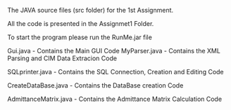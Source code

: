 The JAVA source files (src folder) for the 1st Assignment.



All the code is presented in the Assignmet1 Folder.

To start the program please run the RunMe.jar file

Gui.java 				- Contains the Main GUI Code
MyParser.java 			- Contains the XML Parsing and CIM Data Extracion Code

SQLprinter.java 		- Contains the SQL Connection, Creation and Editing Code

CreateDataBase.java 	- Contains the DataBase creation Code

AdmittanceMatrix.java 	- Contains the Admittance Matrix Calculation Code
